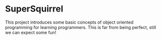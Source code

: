 SuperSquirrel
=============

This project introduces some basic concepts of object oriented programming for learning programmers. This is far from being perfect, still we can expect some fun!
